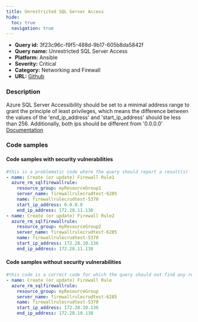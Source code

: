 ```yaml
---
title: Unrestricted SQL Server Access
hide:
  toc: true
  navigation: true
---
```


<style>
  .highlight .hll {
    background-color: #ff171742;
  }
  .md-content {
    max-width: 1100px;
    margin: 0 auto;
  }
</style>

-   **Query id:** 3f23c96c-f9f5-488d-9b17-605b8da5842f
-   **Query name:** Unrestricted SQL Server Access
-   **Platform:** Ansible
-   **Severity:** <span style="color:None">Critical</span>
-   **Category:** Networking and Firewall
-   **URL:** [Github](https://github.com/Checkmarx/kics/tree/master/assets/queries/ansible/azure/unrestricted_sql_server_acess)

### Description
Azure SQL Server Accessibility should be set to a minimal address range to grant the principle of least privileges, which means the difference between the values of the 'end_ip_address' and 'start_ip_address' should be less than 256. Additionally, both ips should be different from '0.0.0.0'<br>
[Documentation](https://docs.ansible.com/ansible/latest/collections/azure/azcollection/azure_rm_sqlfirewallrule_module.html)

### Code samples
#### Code samples with security vulnerabilities
```yaml title="Positive test num. 1 - yaml file" hl_lines="10 3"
#this is a problematic code where the query should report a result(s)
- name: Create (or update) Firewall Rule1
  azure_rm_sqlfirewallrule:
    resource_group: myResourceGroup1
    server_name: firewallrulecrudtest-6285
    name: firewallrulecrudtest-5370
    start_ip_address: 0.0.0.0
    end_ip_address: 172.28.11.138
- name: Create (or update) Firewall Rule2
  azure_rm_sqlfirewallrule:
    resource_group: myResourceGroup2
    server_name: firewallrulecrudtest-6285
    name: firewallrulecrudtest-5370
    start_ip_address: 172.28.10.136
    end_ip_address: 172.28.11.138

```


#### Code samples without security vulnerabilities
```yaml title="Negative test num. 1 - yaml file"
#this code is a correct code for which the query should not find any result
- name: Create (or update) Firewall Rule
  azure_rm_sqlfirewallrule:
    resource_group: myResourceGroup
    server_name: firewallrulecrudtest-6285
    name: firewallrulecrudtest-5370
    start_ip_address: 172.28.10.136
    end_ip_address: 172.28.10.138

```
